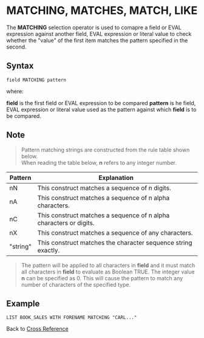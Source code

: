 # MATCHING, MATCHES, MATCH, LIKE

<PageHeader />

The **MATCHING** selection operator is used to comapre a field or EVAL expression against another field, EVAL expression or literal value to check whether the "value" of the first item matches the pattern specified in the second.  

## Syntax

```
field MATCHING pattern
```

where:

**field** is the first field or EVAL expression to be compared
**pattern**  is he field, EVAL expression or literal value used as the pattern against which **field** is to be compared.

## Note

>Pattern matching strings are constructed from the rule table shown below.  
>When reading the table below, **n** refers to any integer number.

| Pattern | Explanation |
| --- | --- |
| nN | This construct matches a sequence of n digits. |
| nA | This construct matches a sequence of n alpha characters. |
| nC | This construct matches a sequence of n alpha characters or digits. |
| nX | This construct matches a sequence of any characters. |
| "string" | This construct matches the character sequence string exactly. |

>The pattern will be applied to all characters in **field** and it must match all characters in **field** to evaluate as Boolean TRUE.
>The integer value **n** can be specified as 0. This will cause the pattern to match any number of characters of the specified type.

## Example

```
LIST BOOK_SALES WITH FORENAME MATCHING "CARL..."
```

Back to [Cross Reference](./../README.md)

<PageFooter />
